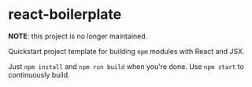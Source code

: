 # react-boilerplate

**NOTE**: this project is no longer maintained.

Quickstart project template for building `npm` modules with React and JSX.

Just `npm install` and `npm run build` when you're done. Use `npm start` to continuously build.
